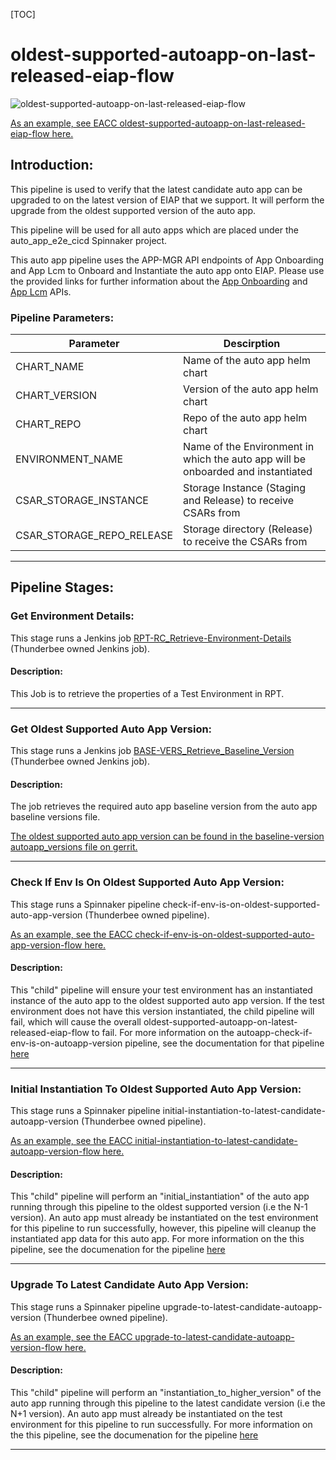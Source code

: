 [TOC]

# oldest-supported-autoapp-on-last-released-eiap-flow

![oldest-supported-autoapp-on-last-released-eiap-flow](../diagrams/oldest_supported_autoapp_on_latest_eiap_flow.png)

[As an example, see EACC oldest-supported-autoapp-on-last-released-eiap-flow here.](https://spinnaker.rnd.gic.ericsson.se/#/projects/auto_app_e2e_cicd/applications/autoapp-eacc-e2e-cicd/executions?pipeline=oldest-supported-eacc-to-latest-candidate-eacc-on-latest-release-eiap-Flow)

## Introduction:
This pipeline is used to verify that the latest candidate auto app can be upgraded to on the latest version of EIAP that we support. It will perform the upgrade from the oldest supported version of the auto app.

This pipeline will be used for all auto apps which are placed under the auto_app_e2e_cicd Spinnaker project.

This auto app pipeline uses the APP-MGR API endpoints of App Onboarding and App Lcm to Onboard and Instantiate the auto app onto EIAP. Please use the provided links for further information about the [App Onboarding](https://adp.ericsson.se/marketplace/app-onboarding) and [App Lcm](https://adp.ericsson.se/marketplace/app-lcm) APIs.

### Pipeline Parameters:
| Parameter | Descirption |
|-----|-----|
| CHART_NAME | Name of the auto app helm chart |
| CHART_VERSION | Version of the auto app helm chart |
| CHART_REPO | Repo of the auto app helm chart |
| ENVIRONMENT_NAME | Name of the Environment in which the auto app will be onboarded and instantiated |
| CSAR_STORAGE_INSTANCE | Storage Instance (Staging and Release) to receive CSARs from |
| CSAR_STORAGE_REPO_RELEASE | Storage directory (Release) to receive the CSARs from |
 * * *

## Pipeline Stages:

### Get Environment Details:
This stage runs a Jenkins job [RPT-RC_Retrieve-Environment-Details](https://fem5s11-eiffel216.eiffel.gic.ericsson.se:8443/jenkins/job/RPT-RC_Retrieve-Environment-Details/) (Thunderbee owned Jenkins job).

#### Description:
This Job is to retrieve the properties of a Test Environment in RPT.
 * * *

### Get Oldest Supported Auto App Version:
This stage runs a Jenkins job [BASE-VERS_Retrieve_Baseline_Version](https://fem5s11-eiffel216.eiffel.gic.ericsson.se:8443/jenkins/job/BASE-VERS_Retrieve_Baseline_Version) (Thunderbee owned Jenkins job).

#### Description:
The job retrieves the required auto app baseline version from the auto app baseline versions file.

[The oldest supported auto app version can be found in the baseline-version autoapp_versions file on gerrit.](https://gerrit.ericsson.se/plugins/gitiles/OSS/com.ericsson.oss.cicd/baseline-versions/+/refs/heads/master/autoapp_versions.json)
 * * *

### Check If Env Is On Oldest Supported Auto App Version:
This stage runs a Spinnaker pipeline check-if-env-is-on-oldest-supported-auto-app-version (Thunderbee owned pipeline).

[As an example, see the EACC check-if-env-is-on-oldest-supported-auto-app-version-flow here.](https://spinnaker.rnd.gic.ericsson.se/#/projects/auto_app_e2e_cicd/applications/autoapp-eacc-e2e-cicd/executions?pipeline=autoapp-eacc-check-if-env-is-on-autoapp-version-Flow)

#### Description:
This "child" pipeline will ensure your test environment has an instantiated instance of the auto app to the oldest supported auto app version. If the test environment does not have this version instantiated, the child pipeline will fail, which will cause the overall oldest-supported-autoapp-on-latest-released-eiap-flow to fail. For more information on the autoapp-check-if-env-is-on-autoapp-version pipeline, see the documentation for that pipeline [here](../../common_release_child_flows/documentation/autoapp_check_if_env_is_on_autoapp_version_flow.md)
 * * *

### Initial Instantiation To Oldest Supported Auto App Version:
This stage runs a Spinnaker pipeline initial-instantiation-to-latest-candidate-autoapp-version (Thunderbee owned pipeline).

[As an example, see the EACC initial-instantiation-to-latest-candidate-autoapp-version-flow here.](https://spinnaker.rnd.gic.ericsson.se/#/projects/auto_app_e2e_cicd/applications/autoapp-eacc-e2e-cicd/executions?pipeline=autoapp-eacc-onboard-instantiation-verification-Flow)

#### Description:
This "child" pipeline will perform an "initial_instantiation" of the auto app running through this pipeline to the oldest supported version (i.e the N-1 version). An auto app must already be instantiated on the test environment for this pipeline to run successfully, however, this pipeline will cleanup the instantiated app data for this auto app. For more information on the this pipeline, see the documenation for the pipeline [here](../../common_release_child_flows/documentation/autoapp_onboarding_instantiation_verification_flow.md)
 * * *

### Upgrade To Latest Candidate Auto App Version:
This stage runs a Spinnaker pipeline upgrade-to-latest-candidate-autoapp-version (Thunderbee owned pipeline).

[As an example, see the EACC upgrade-to-latest-candidate-autoapp-version-flow here.](https://spinnaker.rnd.gic.ericsson.se/#/projects/auto_app_e2e_cicd/applications/autoapp-eacc-e2e-cicd/executions?pipeline=autoapp-eacc-onboard-instantiation-verification-Flow)

#### Description:
This "child" pipeline will perform an "instantiation_to_higher_version" of the auto app running through this pipeline to the latest candidate version (i.e the N+1 version). An auto app must already be instantiated on the test environment for this pipeline to run successfully. For more information on the this pipeline, see the documenation for the pipeline [here](../../common_release_child_flows/documentation/autoapp_onboarding_instantiation_verification_flow.md)
 * * *
